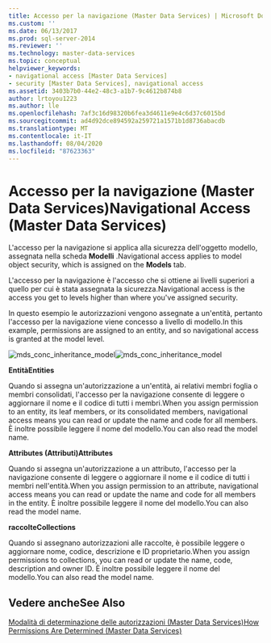 ```yaml
---
title: Accesso per la navigazione (Master Data Services) | Microsoft Docs
ms.custom: ''
ms.date: 06/13/2017
ms.prod: sql-server-2014
ms.reviewer: ''
ms.technology: master-data-services
ms.topic: conceptual
helpviewer_keywords:
- navigational access [Master Data Services]
- security [Master Data Services], navigational access
ms.assetid: 3403b7b0-44e2-48c3-a1b7-9c4612b874b8
author: lrtoyou1223
ms.author: lle
ms.openlocfilehash: 7af3c16d98320b6fea3d4611e9e4c6d37c6015bd
ms.sourcegitcommit: ad4d92dce894592a259721a1571b1d8736abacdb
ms.translationtype: MT
ms.contentlocale: it-IT
ms.lasthandoff: 08/04/2020
ms.locfileid: "87623363"
---
```

# <a name="navigational-access-master-data-services"></a><span data-ttu-id="3c5c3-102">Accesso per la navigazione (Master Data Services)</span><span class="sxs-lookup"><span data-stu-id="3c5c3-102">Navigational Access (Master Data Services)</span></span>
  <span data-ttu-id="3c5c3-103">L'accesso per la navigazione si applica alla sicurezza dell'oggetto modello, assegnata nella scheda **Modelli** .</span><span class="sxs-lookup"><span data-stu-id="3c5c3-103">Navigational access applies to model object security, which is assigned on the **Models** tab.</span></span>  
  
 <span data-ttu-id="3c5c3-104">L'accesso per la navigazione è l'accesso che si ottiene ai livelli superiori a quello per cui è stata assegnata la sicurezza.</span><span class="sxs-lookup"><span data-stu-id="3c5c3-104">Navigational access is the access you get to levels higher than where you've assigned security.</span></span>  
  
 <span data-ttu-id="3c5c3-105">In questo esempio le autorizzazioni vengono assegnate a un'entità, pertanto l'accesso per la navigazione viene concesso a livello di modello.</span><span class="sxs-lookup"><span data-stu-id="3c5c3-105">In this example, permissions are assigned to an entity, and so navigational access is granted at the model level.</span></span>  
  
 <span data-ttu-id="3c5c3-106">![mds_conc_inheritance_model](../../2014/master-data-services/media/mds-conc-inheritance-model.gif "mds_conc_inheritance_model")</span><span class="sxs-lookup"><span data-stu-id="3c5c3-106">![mds_conc_inheritance_model](../../2014/master-data-services/media/mds-conc-inheritance-model.gif "mds_conc_inheritance_model")</span></span>  
  
 <span data-ttu-id="3c5c3-107">**Entità**</span><span class="sxs-lookup"><span data-stu-id="3c5c3-107">**Entities**</span></span>  
  
 <span data-ttu-id="3c5c3-108">Quando si assegna un'autorizzazione a un'entità, ai relativi membri foglia o membri consolidati, l'accesso per la navigazione consente di leggere o aggiornare il nome e il codice di tutti i membri.</span><span class="sxs-lookup"><span data-stu-id="3c5c3-108">When you assign permission to an entity, its leaf members, or its consolidated members, navigational access means you can read or update the name and code for all members.</span></span> <span data-ttu-id="3c5c3-109">È inoltre possibile leggere il nome del modello.</span><span class="sxs-lookup"><span data-stu-id="3c5c3-109">You can also read the model name.</span></span>  
  
 <span data-ttu-id="3c5c3-110">**Attributes (Attributi)**</span><span class="sxs-lookup"><span data-stu-id="3c5c3-110">**Attributes**</span></span>  
  
 <span data-ttu-id="3c5c3-111">Quando si assegna un'autorizzazione a un attributo, l'accesso per la navigazione consente di leggere o aggiornare il nome e il codice di tutti i membri nell'entità.</span><span class="sxs-lookup"><span data-stu-id="3c5c3-111">When you assign permission to an attribute, navigational access means you can read or update the name and code for all members in the entity.</span></span> <span data-ttu-id="3c5c3-112">È inoltre possibile leggere il nome del modello.</span><span class="sxs-lookup"><span data-stu-id="3c5c3-112">You can also read the model name.</span></span>  
  
 <span data-ttu-id="3c5c3-113">**raccolte**</span><span class="sxs-lookup"><span data-stu-id="3c5c3-113">**Collections**</span></span>  
  
 <span data-ttu-id="3c5c3-114">Quando si assegnano autorizzazioni alle raccolte, è possibile leggere o aggiornare nome, codice, descrizione e ID proprietario.</span><span class="sxs-lookup"><span data-stu-id="3c5c3-114">When you assign permissions to collections, you can read or update the name, code, description and owner ID.</span></span> <span data-ttu-id="3c5c3-115">È inoltre possibile leggere il nome del modello.</span><span class="sxs-lookup"><span data-stu-id="3c5c3-115">You can also read the model name.</span></span>  
  
## <a name="see-also"></a><span data-ttu-id="3c5c3-116">Vedere anche</span><span class="sxs-lookup"><span data-stu-id="3c5c3-116">See Also</span></span>  
 [<span data-ttu-id="3c5c3-117">Modalità di determinazione delle autorizzazioni &#40;Master Data Services&#41;</span><span class="sxs-lookup"><span data-stu-id="3c5c3-117">How Permissions Are Determined &#40;Master Data Services&#41;</span></span>](how-permissions-are-determined-master-data-services.md)  
  
  
